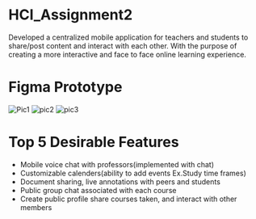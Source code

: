 # HCI_Assignment2
Developed a centralized mobile application for teachers and students to share/post content and interact with each other. With the purpose of creating a more interactive and face to face online learning experience.
# Figma Prototype
![Pic1](https://user-images.githubusercontent.com/59744719/155896221-fa727d19-c639-49d1-8dd2-a92051f8bfa2.PNG)
![pic2](https://user-images.githubusercontent.com/59744719/155896253-fd3a141b-745c-48c9-b033-7b986e533d7d.PNG)
![pic3](https://user-images.githubusercontent.com/59744719/155896283-afe93035-428f-4418-8273-f026f17b16de.PNG)

# Top 5 Desirable Features
- Mobile voice chat with professors(implemented with chat)
- Customizable calenders(ability to add events Ex.Study time frames)
- Document sharing, live annotations with peers and students
- Public group chat associated with each course
- Create public profile share courses taken, and interact with other members
